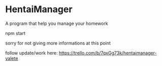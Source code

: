 # HentaiManager
A program that help you manage your homework

npm start

sorry for not giving more informations at this point

follow update/work here:   https://trello.com/b/7qxGg73k/hentaimanager-valete